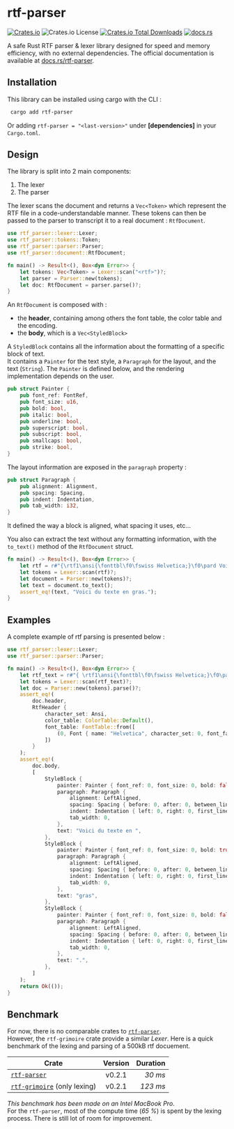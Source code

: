 # rtf-parser
[![Crates.io](https://img.shields.io/crates/v/rtf-parser.svg?style=flat-square&color=orange)](https://crates.io/crates/rtf-parser)
![Crates.io License](https://img.shields.io/crates/l/rtf-parser?style=flat-square)
[![Crates.io Total Downloads](https://img.shields.io/crates/d/rtf-parser?style=flat-square&color=violet)](https://crates.io/crates/rtf-parser)
[![docs.rs](https://img.shields.io/docsrs/rtf-parser?style=flat-square)](https://docs.rs/rtf-parser)

A safe Rust RTF parser &amp; lexer library designed for speed and memory efficiency, with no external dependencies.
The official documentation is available at [docs.rs/rtf-parser](https://docs.rs/rtf-parser).

## Installation
This library can be installed using cargo with the CLI :  
```bash
 cargo add rtf-parser
 ```
Or adding `rtf-parser = "<last-version>"` under **[dependencies]** in your `Cargo.toml`.

## Design
The library is split into 2 main components:
1. The lexer
2. The parser

The lexer scans the document and returns a `Vec<Token>` which represent the RTF file in a code-understandable manner.
These tokens can then be passed to the parser to transcript it to a real document : `RtfDocument`.
```rust
use rtf_parser::lexer::Lexer;
use rtf_parser::tokens::Token;
use rtf_parser::parser::Parser;
use rtf_parser::document::RtfDocument;

fn main() -> Result<(), Box<dyn Error>> {
    let tokens: Vec<Token> = Lexer::scan("<rtf>")?;
    let parser = Parser::new(tokens);
    let doc: RtfDocument = parser.parse()?;    
}
```

An `RtfDocument` is composed with : 
- the **header**, containing among others the font table, the color table and the encoding.
- the **body**, which is a `Vec<StyledBlock>`

A `StyledBlock` contains all the information about the formatting of a specific block of text.  
It contains a `Painter` for the text style, a `Paragraph` for the layout, and the text (`String`).
The `Painter` is defined below, and the rendering implementation depends on the user.
```rust
pub struct Painter {
    pub font_ref: FontRef,
    pub font_size: u16,
    pub bold: bool,
    pub italic: bool,
    pub underline: bool,
    pub superscript: bool,
    pub subscript: bool,
    pub smallcaps: bool,
    pub strike: bool,
}
```

The layout information are exposed in the `paragraph` property :
```rust
pub struct Paragraph {
    pub alignment: Alignment,
    pub spacing: Spacing,
    pub indent: Indentation,
    pub tab_width: i32,
}
```
It defined the way a block is aligned, what spacing it uses, etc...

You also can extract the text without any formatting information, with the `to_text()` method of the `RtfDocument` struct.

```rust
fn main() -> Result<(), Box<dyn Error>> {
    let rtf = r#"{\rtf1\ansi{\fonttbl\f0\fswiss Helvetica;}\f0\pard Voici du texte en {\b gras}.\par}"#;
    let tokens = Lexer::scan(rtf)?;
    let document = Parser::new(tokens)?;
    let text = document.to_text();
    assert_eq!(text, "Voici du texte en gras.");
}
```

## Examples 
A complete example of rtf parsing is presented below : 
```rust
use rtf_parser::lexer::Lexer;
use rtf_parser::parser::Parser;

fn main() -> Result<(), Box<dyn Error>> {
    let rtf_text = r#"{ \rtf1\ansi{\fonttbl\f0\fswiss Helvetica;}\f0\pard Voici du texte en {\b gras}.\par }"#;
    let tokens = Lexer::scan(rtf_text)?;
    let doc = Parser::new(tokens).parse()?;
    assert_eq!(
        doc.header,
        RtfHeader {
            character_set: Ansi,
            color_table: ColorTable::Default(),
            font_table: FontTable::from([
                (0, Font { name: "Helvetica", character_set: 0, font_family: Swiss })
            ])
        }
    );
    assert_eq!(
        doc.body,
        [
            StyleBlock {
                painter: Painter { font_ref: 0, font_size: 0, bold: false, italic: false, underline: false },
                paragraph: Paragraph {
                    alignment: LeftAligned,
                    spacing: Spacing { before: 0, after: 0, between_line: Auto, line_multiplier: 0, },
                    indent: Indentation { left: 0, right: 0, first_line: 0, },
                    tab_width: 0,
                },
                text: "Voici du texte en ",
            },
            StyleBlock {
                painter: Painter { font_ref: 0, font_size: 0, bold: true, italic: false, underline: false },
                paragraph: Paragraph {
                    alignment: LeftAligned,
                    spacing: Spacing { before: 0, after: 0, between_line: Auto, line_multiplier: 0, },
                    indent: Indentation { left: 0, right: 0, first_line: 0, },
                    tab_width: 0,
                },
                text: "gras",
            },
            StyleBlock {
                painter: Painter { font_ref: 0, font_size: 0, bold: false, italic: false, underline: false },
                paragraph: Paragraph {
                    alignment: LeftAligned,
                    spacing: Spacing { before: 0, after: 0, between_line: Auto, line_multiplier: 0, },
                    indent: Indentation { left: 0, right: 0, first_line: 0, },
                    tab_width: 0,
                },
                text: ".",
            },
        ]
    );
    return Ok(());
}
```

## Benchmark
For now, there is no comparable crates to [`rtf-parser`](https://crates.io/crates/rtf-parser).  
However, the `rtf-grimoire` crate provide a similar *Lexer*. Here is a quick benchmark of the lexing and parsing of a 500kB rtf docuement.

| Crate                                                                 | Version | Duration |
|-----------------------------------------------------------------------|:-------:|---------:|
| [`rtf-parser`](https://crates.io/crates/rtf-parser)                   | v0.2.1  |  _30 ms_ |
| [`rtf-grimoire`](https://crates.io/crates/rtf-grimoire) (only lexing) | v0.2.1  | _123 ms_ |

*This benchmark has been made on an Intel MacBook Pro*.  
For the `rtf-parser`, most of the compute time (_65 %_) is spent by the lexing process. There is still lot of room for improvement.  




